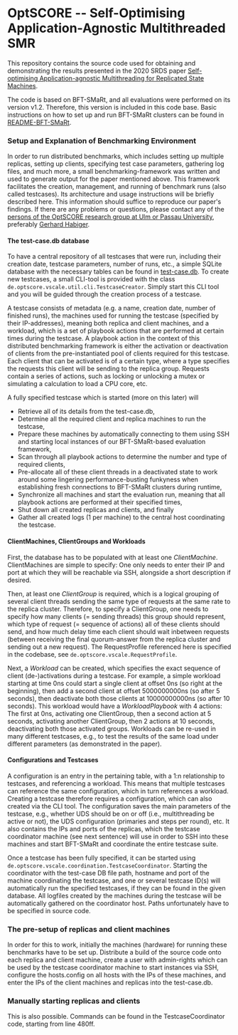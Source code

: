 # OptSCORE -- Self-Optimising Application-Agnostic Multithreaded SMR

This repository contains the source code used for obtaining and demonstrating the results presented in the 2020 SRDS paper [Self-optimising Application-agnostic Multithreading for Replicated State Machines](https://doi.org/10.1109/SRDS51746.2020.00024).

The code is based on BFT-SMaRt, and all evaluations were performed on its version v1.2. Therefore, this version is included in this code base. Basic instructions on how to set up and run BFT-SMaRt clusters can be found in [README-BFT-SMaRt](README-BFT-SMaRt.md).


### Setup and Explanation of Benchmarking Environment

In order to run distributed benchmarks, which includes setting up multiple replicas, setting up clients, specifying test case parameters, gathering log files, and much more, a small benchmarking-framework was written and used to generate output for the paper mentioned above. This framework facilitates the creation, management, and running of benchmark runs (also called testcases).
Its architecture and usage instructions will be briefly described here. This information should suffice to reproduce our paper's findings. If there are any problems or questions, please contact any of the [persons of the OptSCORE research group at Ulm or Passau University](https://www.uni-ulm.de/in/in/vs/res/proj/optscore/), preferably [Gerhard Habiger](https://github.com/ghabiger).


#### The test-case.db database

To have a central repository of all testcases that were run, including their creation date, testcase parameters, number of runs, etc., a simple SQLite database with the necessary tables can be found in [test-case.db](./test-case.db).
To create new testcases, a small CLI-tool is provided with the class ```de.optscore.vscale.util.cli.TestcaseCreator```. Simply start this CLI tool and you will be guided through the creation process of a testcase.

A testcase consists of metadata (e.g. a name, creation date, number of finished runs), the machines used for running the testcase (specified by their IP-addresses), meaning both replica and client machines, and a workload, which is a set of playbook actions that are performed at certain times during the testcase. A playbook action in the context of this distributed benchmarking framework is either the activation or deactivation of clients from the pre-instantiated pool of clients required for this testcase.
Each client that can be activated is of a certain type, where a type specifies the requests this client will be sending to the replica group. Requests contain a series of actions, such as locking or unlocking a mutex or simulating a calculation to load a CPU core, etc.

A fully specified testcase which is started (more on this later) will

* Retrieve all of its details from the test-case.db,
* Determine all the required client and replica machines to run the testcase,
* Prepare these machines by automatically connecting to them using SSH and starting local instances of our BFT-SMaRt-based evaluation framework,
* Scan through all playbook actions to determine the number and type of required clients,
* Pre-allocate all of these client threads in a deactivated state to work around some lingering performance-busting funkyness when establishing fresh connections to BFT-SMaRt clusters during runtime,
* Synchronize all machines and start the evaluation run, meaning that all playbook actions are performed at their specified times,
* Shut down all created replicas and clients, and finally
* Gather all created logs (1 per machine) to the central host coordinating the testcase.

#### ClientMachines, ClientGroups and Workloads

First, the database has to be populated with at least one _ClientMachine_. ClientMachines are simple to specify: One only needs to enter their IP and port at which they will be reachable via SSH, alongside a short description if desired.

Then, at least one _ClientGroup_ is required, which is a logical grouping of several client threads sending the same type of requests at the same rate to the replica cluster. Therefore, to specify a ClientGroup, one needs to specify how many clients (= sending threads) this group should represent, which type of request (= sequence of actions) all of these clients should send, and how much delay time each client should wait inbetween requests (between receiving the final quorum-answer from the replica cluster and sending out a new request). The RequestProfile referenced here is specified in the codebase, see ```de.optscore.vscale.RequestProfile```.

Next, a _Workload_ can be created, which specifies the exact sequence of client (de-)activations during a testcase. For example, a simple workload starting at time 0ns could start a single client at offset 0ns (so right at the beginning), then add a second client at offset 5000000000ns (so after 5 seconds), then deactivate both those clients at 10000000000ns (so after 10 seconds).
This workload would have a _WorkloadPlaybook_ with 4 actions: The first at 0ns, activating one ClientGroup, then a second action at 5 seconds, activating another ClientGroup, then 2 actions at 10 seconds, deactivating both those activated groups.
Workloads can be re-used in many different testcases, e.g., to test the results of the same load under different parameters (as demonstrated in the paper).

#### Configurations and Testcases

A configuration is an entry in the pertaining table, with a 1:n relationship to testcases, and referencing a workload. This means that multiple testcases can reference the same configuration, which in turn references a workload.
Creating a testcase therefore requires a configuration, which can also created via the CLI tool. The configuration saves the main parameters of the testcase, e.g., whether UDS should be on or off (i.e., multithreading be active or not), the UDS configuration (primaries and steps per round), etc.
It also contains the IPs and ports of the replicas, which the testcase coordinator machine (see next sentence) will use in order to SSH into these machines and start BFT-SMaRt and coordinate the entire testcase suite.


Once a testcase has been fully specified, it can be started using ```de.optscore.vscale.coordination.TestcaseCoordinator```. Starting the coordinator with the test-case DB file path, hostname and port of the machine coordinating the testcase, and one or several testcase ID(s) will automatically run the specified testcases, if they can be found in the given database.
All logfiles created by the machines during the testcase will be automatically gathered on the coordinator host. Paths unfortunately have to be specified in source code.


### The pre-setup of replicas and client machines

In order for this to work, initially the machines (hardware) for running these benchmarks have to be set up. Distribute a build of the source code onto each replica and client machine, create a user with admin-rights which can be used by the testcase coordinator machine to start instances via SSH, configure the hosts.config on all hosts with the IPs of these machines, and enter the IPs of the client machines and replicas into the test-case.db.



### Manually starting replicas and clients

This is also possible. Commands can be found in the TestcaseCoordinator code, starting from line 480ff.